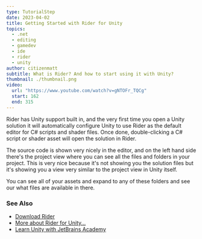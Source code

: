 ```yaml
---
type: TutorialStep
date: 2023-04-02
title: Getting Started with Rider for Unity
topics:
  - .net
  - editing
  - gamedev
  - ide
  - rider
  - unity
author: citizenmatt
subtitle: What is Rider? And how to start using it with Unity?
thumbnail: ./thumbnail.png
video:
  url: "https://www.youtube.com/watch?v=gNTOFr_TQCg"
  start: 162
  end: 315
---
```


Rider has Unity support built in, and the very first time you open a Unity solution it will automatically configure Unity to use Rider as the default editor for C# scripts and shader files.
Once done, double-clicking a C# script or shader asset will open the solution in Rider.

The source code is shown very nicely in the editor, and on the left hand side there's the project view where you can see all the files and folders in your project. This is very nice because it's not showing you the solution files but it's showing you a view very similar to the project view in Unity itself.

You can see all of your assets and expand to any of these folders and see our what files are available in there.

### See Also

- [Download Rider](https://www.jetbrains.com/rider/download/)
- [More about Rider for Unity...](https://www.jetbrains.com/lp/dotnet-unity/)
- [Learn Unity with JetBrains Academy](https://hyperskill.org/tracks/36?utm=rider_guide)
